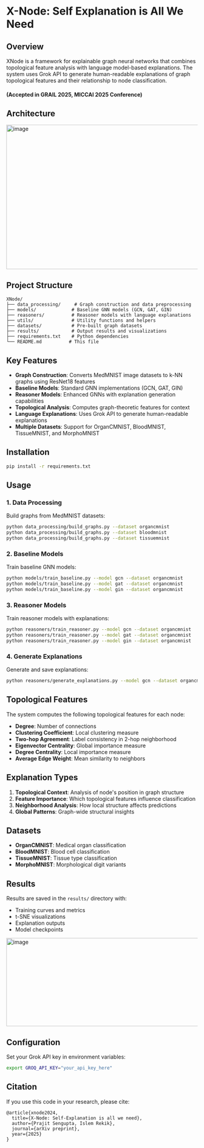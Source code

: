 # X-Node: Self Explanation is All We Need

## Overview

XNode is a framework for explainable graph neural networks that combines topological feature analysis with language model-based explanations. The system uses Grok API to generate human-readable explanations of graph topological features and their relationship to node classification. 

#### (Accepted in GRAIL 2025, MICCAI 2025 Conference)

## Architecture
<img width="621" height="380" alt="image" src="https://github.com/user-attachments/assets/32af3c8e-abdf-4943-9747-484408a4b439" />

## Project Structure

```
XNode/
├── data_processing/     # Graph construction and data preprocessing
├── models/             # Baseline GNN models (GCN, GAT, GIN)
├── reasoners/          # Reasoner models with language explanations
├── utils/              # Utility functions and helpers
├── datasets/           # Pre-built graph datasets
├── results/            # Output results and visualizations
├── requirements.txt    # Python dependencies
└── README.md          # This file
```

## Key Features

- **Graph Construction**: Converts MedMNIST image datasets to k-NN graphs using ResNet18 features
- **Baseline Models**: Standard GNN implementations (GCN, GAT, GIN)
- **Reasoner Models**: Enhanced GNNs with explanation generation capabilities
- **Topological Analysis**: Computes graph-theoretic features for context
- **Language Explanations**: Uses Grok API to generate human-readable explanations
- **Multiple Datasets**: Support for OrganCMNIST, BloodMNIST, TissueMNIST, and MorphoMNIST

## Installation

```bash
pip install -r requirements.txt
```

## Usage

### 1. Data Processing

Build graphs from MedMNIST datasets:

```bash
python data_processing/build_graphs.py --dataset organcmnist
python data_processing/build_graphs.py --dataset bloodmnist
python data_processing/build_graphs.py --dataset tissuemnist
```

### 2. Baseline Models

Train baseline GNN models:

```bash
python models/train_baseline.py --model gcn --dataset organcmnist
python models/train_baseline.py --model gat --dataset organcmnist
python models/train_baseline.py --model gin --dataset organcmnist
```

### 3. Reasoner Models

Train reasoner models with explanations:

```bash
python reasoners/train_reasoner.py --model gcn --dataset organcmnist
python reasoners/train_reasoner.py --model gat --dataset organcmnist
python reasoners/train_reasoner.py --model gin --dataset organcmnist
```

### 4. Generate Explanations

Generate and save explanations:

```bash
python reasoners/generate_explanations.py --model gcn --dataset organcmnist
```

## Topological Features

The system computes the following topological features for each node:

- **Degree**: Number of connections
- **Clustering Coefficient**: Local clustering measure
- **Two-hop Agreement**: Label consistency in 2-hop neighborhood
- **Eigenvector Centrality**: Global importance measure
- **Degree Centrality**: Local importance measure
- **Average Edge Weight**: Mean similarity to neighbors

## Explanation Types

1. **Topological Context**: Analysis of node's position in graph structure
2. **Feature Importance**: Which topological features influence classification
3. **Neighborhood Analysis**: How local structure affects predictions
4. **Global Patterns**: Graph-wide structural insights

## Datasets

- **OrganCMNIST**: Medical organ classification
- **BloodMNIST**: Blood cell classification  
- **TissueMNIST**: Tissue type classification
- **MorphoMNIST**: Morphological digit variants

## Results

Results are saved in the `results/` directory with:
- Training curves and metrics
- t-SNE visualizations
- Explanation outputs
- Model checkpoints
<img width="582" height="232" alt="image" src="https://github.com/user-attachments/assets/5bd391d7-7e26-4445-af35-96885dc4bac8" />


## Configuration

Set your Grok API key in environment variables:
```bash
export GROQ_API_KEY="your_api_key_here"
```

## Citation

If you use this code in your research, please cite:
```
@article{xnode2024,
  title={X-Node: Self-Explanation is all we need},
  author={Prajit Sengupta, Islem Rekik},
  journal={arXiv preprint},
  year={2025}
}
``` 
